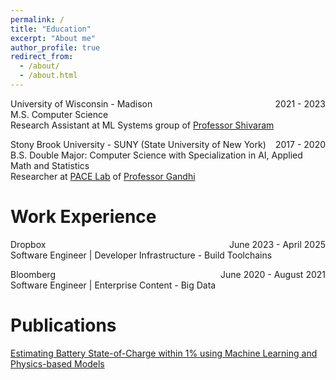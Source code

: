 ```yaml
---
permalink: /
title: "Education"
excerpt: "About me"
author_profile: true
redirect_from: 
  - /about/
  - /about.html
---
```


<p style="text-align:left;">
    University of Wisconsin - Madison
    <span style="float:right;">
        2021 - 2023
    </span>
    <br/>M.S. Computer Science
    <br/> Research Assistant at ML Systems group of <a href="https://shivaram.org/">Professor Shivaram</a>
</p>

<p style="text-align:left;">
    Stony Brook University - SUNY (State University of New York)
    <span style="float:right;">
        2017 - 2020
    </span>
    <br/>B.S. Double Major: Computer Science with Specialization in AI, Applied Math and Statistics
    <br/> Researcher at <a href="https://www.pace.cs.stonybrook.edu/">PACE Lab</a> of <a href="https://www3.cs.stonybrook.edu/~anshul/">Professor Gandhi</a>
</p>

Work Experience
======

<p style="text-align:left;">
    Dropbox
    <span style="float:right;">
        June 2023 - April 2025
    </span>
    <br/>Software Engineer | Developer Infrastructure - Build Toolchains
</p>

<p style="text-align:left;">
    Bloomberg
    <span style="float:right;">
        June 2020 - August 2021
    </span>
    <br/>Software Engineer | Enterprise Content - Big Data
</p>

Publications
======

[Estimating Battery State-of-Charge within 1% using Machine Learning and Physics-based Models](https://scholar.google.com/citations?view_op=view_citation&hl=en&user=8d0Vz0MAAAAJ&citation_for_view=8d0Vz0MAAAAJ:u-x6o8ySG0sC)
